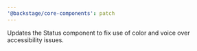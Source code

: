 ```yaml
---
'@backstage/core-components': patch
---
```


Updates the Status component to fix use of color and voice over accessibility issues.
